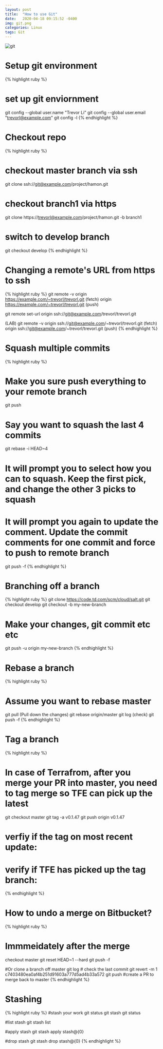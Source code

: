 ```yaml
---
layout: post
title:  "How to use Git"
date:   2020-04-18 09:15:52 -0400
img: git.png
categories: Linux
tags: Git
---
```

![git]({{site.baseurl}}/images/git.png)

# Setup git environment

{% highlight ruby %}
# set up git enviornment
git config --global user.name "Trevor Li"
git config --global user.email "trevorl@example.com"
git config -l
{% endhighlight %}

# Checkout repo

{% highlight ruby %}
# checkout master branch via ssh
git clone ssh://git@example.com/project/hamon.git

# checkout branch1 via https
git clone https://trevorl@example.com/project/hamon.git -b branch1

# switch to develop branch
git checkout develop
{% endhighlight %}

# Changing a remote's URL from https to ssh
{% highlight ruby %}
git remote -v
origin  https://example.com/~trevorl/trevorl.git (fetch)
origin  https://example.com/~trevorl/trevorl.git (push)
 
git remote set-url origin ssh://git@example.com/trevorl/trevorl.git
 
(LAB) git remote -v
origin  ssh://git@example.com/~trevorl/trevorl.git (fetch)
origin  ssh://git@example.com/~trevorl/trevorl.git (push)
{% endhighlight %}

# Squash multiple commits
{% highlight ruby %}
# Make you sure push everything to your remote branch
git push
 
# Say you want to squash the last 4 commits
git rebase -i HEAD~4
 
# It will prompt you to select how you can to squash. Keep the first pick, and change the other 3 picks to squash
# It will prompt you again to update the comment. Update the commit comments for one commit and force to push to remote branch
 
git push -f
{% endhighlight %}


# Branching off a branch
{% highlight ruby %}
git clone https://code.td.com/scm/cloud/salt.git
git checkout develop
git checkout -b my-new-branch
# Make your changes, git commit etc etc
git push -u origin my-new-branch
{% endhighlight %}
 

# Rebase a branch
{% highlight ruby %}
# Assume you want to rebase master
git pull (Pull down the changes)
git rebase origin/master
git log (check)
git push -f
{% endhighlight %}
 

# Tag a branch
{% highlight ruby %}
# In case of Terrafrom, after you merge your PR into master, you need to tag merge so TFE can pick up the latest
git checkout master
git tag -a v0.1.47
git push origin v0.1.47
# verfiy if the tag on most recent update: 
# verify if TFE has picked up the tag branch: 
{% endhighlight %}

 
# How to undo a merge on Bitbucket?
{% highlight ruby %}
# Immmeidately after the merge
checkout master
git reset HEAD~1 --hard
git push -f

#Or clone a branch off master
git log # check the last commit
git revert -m 1 c7403480ea0af4b251d91603a777d5ad4b33a572
git push
#create a PR to merge back to master
{% endhighlight %}

# Stashing
{% highlight ruby %}
#stash your work
git status
git stash
git status
 
#list stash
git stash list
 
#apply stash
git stash apply stash@{0}
 
#drop stash
git stash drop stash@{0}
{% endhighlight %}

